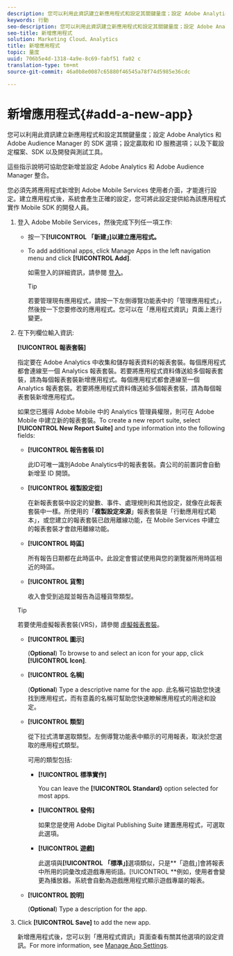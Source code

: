 ```yaml
---
description: 您可以利用此資訊建立新應用程式和設定其關鍵量度；設定 Adobe Analytics 和 Adobe Audience Manager 的 SDK 選項；設定贏取和 ID 服務選項；以及下載設定檔案、SDK 以及開發與測試工具。
keywords: 行動
seo-description: 您可以利用此資訊建立新應用程式和設定其關鍵量度；設定 Adobe Analytics 和 Adobe Audience Manager 的 SDK 選項；設定贏取和 ID 服務選項；以及下載設定檔案、SDK 以及開發與測試工具。
seo-title: 新增應用程式
solution: Marketing Cloud、Analytics
title: 新增應用程式
topic: 量度
uuid: 706b5e4d-1318-4a9e-8c69-fabf51 fa02 c
translation-type: tm+mt
source-git-commit: 46a0b8e0087c65880f46545a78f74d5985e36cdc

---
```



# 新增應用程式{#add-a-new-app}

您可以利用此資訊建立新應用程式和設定其關鍵量度；設定 Adobe Analytics 和 Adobe Audience Manager 的 SDK 選項；設定贏取和 ID 服務選項；以及下載設定檔案、SDK 以及開發與測試工具。

這些指示說明可協助您新增並設定 Adobe Analytics 和 Adobe Audience Manager 整合。

您必須先將應用程式新增到 Adobe Mobile Services 使用者介面，才能進行設定。建立應用程式後，系統會產生正確的設定，您可將此設定提供給為該應用程式實作 Mobile SDK 的開發人員。

1. 登入 Adobe Mobile Services，然後完成下列任一項工作:

   * 按一下&#x200B;**[!UICONTROL 「新建」]以建立應用程式。**
   * To add additional apps, click Manage Apps in the left navigation menu and click **[!UICONTROL Add]**.

      如需登入的詳細資訊，請參閱 [登入](/help/using/gs/gs-signin.md)。

      >[!TIP]
      >
      >若要管理現有應用程式，請按一下左側導覽功能表中的「管理應用程式」，然後按一下您要修改的應用程式。您可以在「應用程式資訊」頁面上進行變更。

1. 在下列欄位輸入資訊:

   **[!UICONTROL 報表套裝]**

   指定要在 Adobe Analytics 中收集和儲存報表資料的報表套裝。每個應用程式都會連線至一個 Analytics 報表套裝。若要將應用程式資料傳送給多個報表套裝，請為每個報表套裝新增應用程式。每個應用程式都會連線至一個 Analytics 報表套裝。若要將應用程式資料傳送給多個報表套裝，請為每個報表套裝新增應用程式。

   如果您已獲得 Adobe Mobile 中的 Analytics 管理員權限，則可在 Adobe Mobile 中建立新的報表套裝。To create a new report suite, select **[!UICONTROL New Report Suite]** and type information into the following fields:

   * **[!UICONTROL 報告套裝 ID]**

      此ID可唯一識別Adobe Analytics中的報表套裝。貴公司的前置詞會自動新增至 ID 開頭。

   * **[!UICONTROL 複製設定從]**

      在新報表套裝中設定的變數、事件、處理規則和其他設定，就像在此報表套裝中一樣。所使用的「**複製設定來源**」報表套裝是「行動應用程式範本」，或您建立的報表套裝已啟用離線功能，在 Mobile Services 中建立的報表套裝才會啟用離線功能。

   * **[!UICONTROL 時區]**

      所有報告日期都在此時區中。此設定會嘗試使用與您的瀏覽器所用時區相近的時區。

   * **[!UICONTROL 貨幣]**

      收入會受到追蹤並報告為這種貨幣類型。
   >[!TIP]
   >
   >若要使用虛擬報表套裝(VRS)，請參閱 [虛擬報表套裝](/help/using/manage-apps/c-mob-vrs.md)。

   * **[!UICONTROL 圖示]**

      (**Optional**) To browse to and select an icon for your app, click **[!UICONTROL Icon]**.

   * **[!UICONTROL 名稱]**

      (**Optional**) Type a descriptive name for the app. 此名稱可協助您快速找到應用程式，而有意義的名稱可幫助您快速瞭解應用程式的用途和設定。

   * **[!UICONTROL 類型]**

      從下拉式清單選取類型。左側導覽功能表中顯示的可用報表，取決於您選取的應用程式類型。

      可用的類型包括:

      * **[!UICONTROL 標準實作]**

         You can leave the **[!UICONTROL Standard}** option selected for most apps.

      * **[!UICONTROL 發佈]**

         如果您是使用 Adobe Digital Publishing Suite 建置應用程式，可選取此選項。

      * **[!UICONTROL 遊戲]**

         此選項與&#x200B;**[!UICONTROL 「標準」]**&#x200B;選項類似，只是&#x200B;**「遊戲」]會將報表中所用的詞彙改成遊戲專用術語。[!UICONTROL **&#x200B;例如，使用者會變更為播放器。系統會自動為遊戲應用程式顯示遊戲專屬的報表。
   * **[!UICONTROL 說明]**

      (**Optional**) Type a description for the app.



1. Click **[!UICONTROL Save]** to add the new app.

   新增應用程式後，您可以到「應用程式資訊」頁面查看有關其他選項的設定資訊。For more information, see [Manage App Settings](/help/using/c-manage-app-settings/c-manage-app-settings.md).
